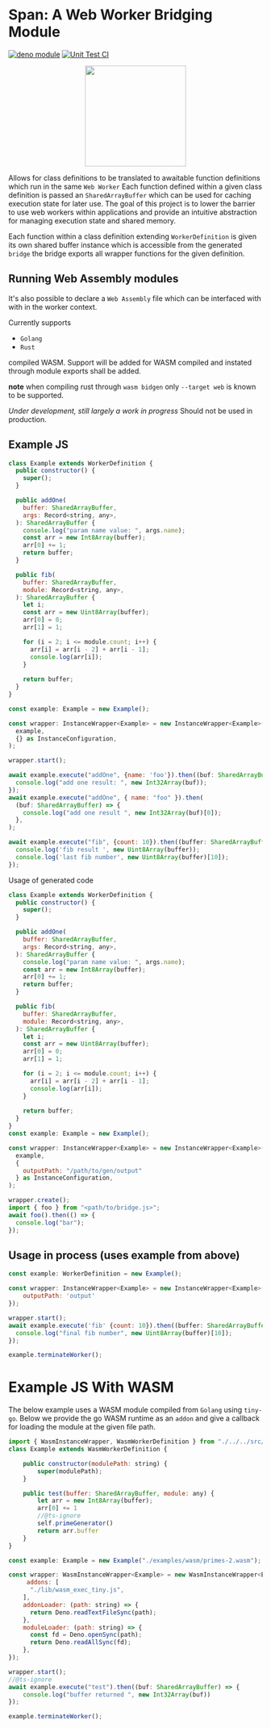 # Span: A Web Worker Bridging Module
[![deno module](https://shield.deno.dev/x/span)](https://deno.land/x/span)
[![Unit Test CI](https://github.com/joshLong145/Span/actions/workflows/test.yml/badge.svg)](https://github.com/joshLong145/Span/actions/workflows/test.yml)

<p align="center">
  <img width="200px" height="200px" src="https://github.com/joshLong145/DenoWebWorkerBridge/blob/master/images/worker-friend.png?raw=true" />
</p>

Allows for class definitions to be translated to awaitable function definitions
which run in the same `Web Worker` Each function defined within a given class
definition is passed an `SharedArrayBuffer` which can be used for caching
execution state for later use. The goal of this project is to lower the barrier
to use web workers within applications and provide an intuitive abstraction for
managing execution state and shared memory.

Each function within a class definition extending `WorkerDefinition` is given
its own shared buffer instance which is accessible from the generated `bridge`
the bridge exports all wrapper functions for the given definition.

## Running Web Assembly modules

It's also possible to declare a `Web Assembly` file which can be interfaced with
with in the worker context.

Currently supports

- `Golang`
- `Rust`

compiled WASM. Support will be added for WASM compiled and instated through
module exports shall be added.

**note** when compiling rust through `wasm bidgen` only `--target web` is known
to be supported.

_Under development, still largely a work in progress_ Should not be used in
production.

## Example JS

```javascript
class Example extends WorkerDefinition {
  public constructor() {
    super();
  }

  public addOne(
    buffer: SharedArrayBuffer,
    args: Record<string, any>,
  ): SharedArrayBuffer {
    console.log("param name value: ", args.name);
    const arr = new Int8Array(buffer);
    arr[0] += 1;
    return buffer;
  }

  public fib(
    buffer: SharedArrayBuffer,
    module: Record<string, any>,
  ): SharedArrayBuffer {
    let i;
    const arr = new Uint8Array(buffer);
    arr[0] = 0;
    arr[1] = 1;

    for (i = 2; i <= module.count; i++) {
      arr[i] = arr[i - 2] + arr[i - 1];
      console.log(arr[i]);
    }
    
    return buffer;
  }
}

const example: Example = new Example();

const wrapper: InstanceWrapper<Example> = new InstanceWrapper<Example>(
  example,
  {} as InstanceConfiguration,
);

wrapper.start();

await example.execute("addOne", {name: 'foo'}).then((buf: SharedArrayBuffer) => {
  console.log("add one result: ", new Int32Array(buf));
});
await example.execute("addOne", { name: "foo" }).then(
  (buf: SharedArrayBuffer) => {
    console.log("add one result ", new Int32Array(buf)[0]);
  },
);

await example.execute("fib", {count: 10}).then((buffer: SharedArrayBuffer) => {
  console.log('fib result ', new Uint8Array(buffer));
  console.log('last fib number', new Uint8Array(buffer)[10]);
});
```

Usage of generated code

```javascript
class Example extends WorkerDefinition {
  public constructor() {
    super();
  }

  public addOne(
    buffer: SharedArrayBuffer,
    args: Record<string, any>,
  ): SharedArrayBuffer {
    console.log("param name value: ", args.name);
    const arr = new Int8Array(buffer);
    arr[0] += 1;
    return buffer;
  }

  public fib(
    buffer: SharedArrayBuffer,
    module: Record<string, any>,
  ): SharedArrayBuffer {
    let i;
    const arr = new Uint8Array(buffer);
    arr[0] = 0;
    arr[1] = 1;

    for (i = 2; i <= module.count; i++) {
      arr[i] = arr[i - 2] + arr[i - 1];
      console.log(arr[i]);
    }
    
    return buffer;
  }
}
const example: Example = new Example();

const wrapper: InstanceWrapper<Example> = new InstanceWrapper<Example>(
  example,
  {
    outputPath: "/path/to/gen/output"
  } as InstanceConfiguration,
);

wrapper.create();
import { foo } from "<path/to/bridge.js>";
await foo().then(() => {
  console.log("bar");
});
```

## Usage in process (uses example from above)

```javascript
const example: WorkerDefinition = new Example();

const wrapper: InstanceWrapper<Example> = new InstanceWrapper<Example>(example, {
    outputPath: 'output'
});

wrapper.start();
await example.execute('fib' {count: 10}).then((buffer: SharedArrayBuffer) => {
  console.log("final fib number", new Uint8Array(buffer)[10]);
});

example.terminateWorker();
```

# Example JS With WASM

The below example uses a WASM module compiled from `Golang` using `tiny-go`.
Below we provide the go WASM runtime as an `addon` and give a callback for
loading the module at the given file path.

```javascript
import { WasmInstanceWrapper, WasmWorkerDefinition } from "./../../src/mod.ts";
class Example extends WasmWorkerDefinition {

    public constructor(modulePath: string) {
        super(modulePath);
    }

    public test(buffer: SharedArrayBuffer, module: any) {
        let arr = new Int8Array(buffer);
        arr[0] += 1
        //@ts-ignore
        self.primeGenerator()
        return arr.buffer
    }
}

const example: Example = new Example("./examples/wasm/primes-2.wasm");

const wrapper: WasmInstanceWrapper<Example> = new WasmInstanceWrapper<Example>(example, {
     addons: [
      "./lib/wasm_exec_tiny.js",
    ],
    addonLoader: (path: string) => {
      return Deno.readTextFileSync(path);
    },
    moduleLoader: (path: string) => {
      const fd = Deno.openSync(path);
      return Deno.readAllSync(fd);
    },
});

wrapper.start();
//@ts-ignore
await example.execute("test").then((buf: SharedArrayBuffer) => {
    console.log("buffer returned ", new Int32Array(buf))
});

example.terminateWorker();
```
